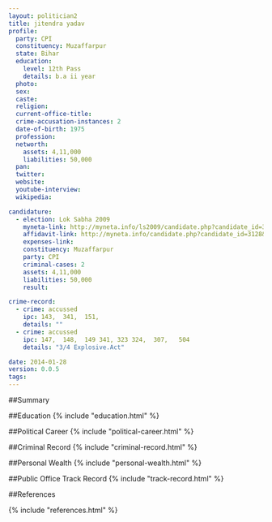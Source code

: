 ```yaml
---
layout: politician2
title: jitendra yadav
profile: 
  party: CPI
  constituency: Muzaffarpur
  state: Bihar
  education: 
    level: 12th Pass
    details: b.a ii year
  photo: 
  sex: 
  caste: 
  religion: 
  current-office-title: 
  crime-accusation-instances: 2
  date-of-birth: 1975
  profession: 
  networth: 
    assets: 4,11,000
    liabilities: 50,000
  pan: 
  twitter: 
  website: 
  youtube-interview: 
  wikipedia: 

candidature: 
  - election: Lok Sabha 2009
    myneta-link: http://myneta.info/ls2009/candidate.php?candidate_id=3128
    affidavit-link: http://myneta.info/candidate.php?candidate_id=3128&scan=original
    expenses-link: 
    constituency: Muzaffarpur 
    party: CPI
    criminal-cases: 2
    assets: 4,11,000
    liabilities: 50,000
    result:  

crime-record: 
  - crime: accussed
    ipc: 143,  341,  151,
    details: "" 
  - crime: accussed
    ipc: 147,  148,  149 341, 323 324,  307,   504
    details: "3/4 Explosive.Act" 

date: 2014-01-28
version: 0.0.5
tags: 
---
```

##Summary


##Education
{% include "education.html" %}


##Political Career
{% include "political-career.html" %}


##Criminal Record
{% include "criminal-record.html" %}


##Personal Wealth
{% include "personal-wealth.html" %}


##Public Office Track Record
{% include "track-record.html" %}


##References


{% include "references.html" %}